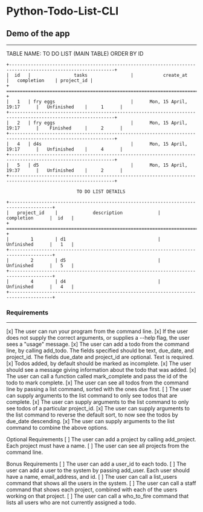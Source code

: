 # Python-Todo-List-CLI

## Demo of the app
---


TABLE NAME: TO DO LIST (MAIN TABLE) ORDER BY ID    
```
+-------------------------------------------------------------------------------------------------------------+
|  id   |                tasks                |           create_at            |   completion    | project_id |
+ =========================================================================================================== +
|   1   | fry eggs                            |      Mon, 15 April, 19:17      |   Unfinished    |     1      |
+-------------------------------------------------------------------------------------------------------------+
|   2   | fry eggs                            |      Mon, 15 April, 19:17      |    Finished     |     2      |
+-------------------------------------------------------------------------------------------------------------+
|   4   | d4s                                 |      Mon, 15 April, 19:17      |   Unfinished    |     4      |
+-------------------------------------------------------------------------------------------------------------+
|   5   | d5                                  |      Mon, 15 April, 19:37      |   Unfinished    |     2      |
+-------------------------------------------------------------------------------------------------------------+
```

                              TO DO LIST DETAILS   
```                              
+--------------------------------------------------------------------------------------+
|   project_id    |             description             |      completion      |  id   |
+ ==================================================================================== +
|        1        | d1                                  |      Unfinished      |   1   |
+--------------------------------------------------------------------------------------+
|        2        | d5                                  |      Unfinished      |   5   |
+--------------------------------------------------------------------------------------+
|        4        | d4                                  |      Unfinished      |   4   |
+--------------------------------------------------------------------------------------+
```

### Requirements
---
[x] The user can run your program from the command line.
[x] If the user does not supply the correct arguments, or supplies a --help flag, the user sees a "usage" message. 
[x] The user can add a todo from the command line, by calling add_todo. The fields specified should be text, due_date, and project_id. The fields due_date and project_id are optional. Text is required.
[x] Todos added, by default should be marked as incomplete.
[x] The user should see a message giving information about the todo that was added.
[x] The user can call a function called mark_complete and pass the id of the todo to mark complete. 
[x] The user can see all todos from the command line by passing a list command, sorted with the ones due first. 
[ ] The user can supply arguments to the list command to only see todos that are complete. 
[x] The user can supply arguments to the list command to only see todos of a particular project_id. 
[x] The user can supply arguments to the list command to reverse the default sort, to now see the todos by due_date descending.
[x] The user can supply arguments to the list command to combine the above options.

Optional Requirements
[ ] The user can add a project by calling add_project. Each project must have a name. 
[ ] The user can see all projects from the command line.

Bonus Requirements
[ ] The user can add a user_id to each todo. 
[ ] The user can add a user to the system by passing add_user. Each user should have a name, email_address, and id. 
[ ] The user can call a list_users command that shows all the users in the system.
[ ] The user can call a staff command that shows each project, combined with each of the users working on that project.
[ ] The user can call a who_to_fire command that lists all users who are not currently assigned a todo.
